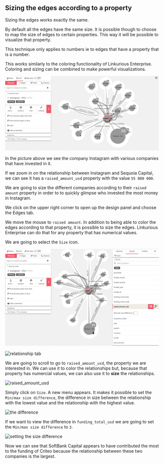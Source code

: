 ## Sizing the edges according to a property

Sizing the edges works exactly the same.

By default all the edges have the same size. It is possible though to choose to map the size of edges to certain properties. This way it will be possible to visualize that property.

This technique only applies to numbers ie to edges that have a property that is a number.

This works similarly to the coloring functionality of Linkurious Enterprise. Coloring and sizing can be combined to make powerful visualizations.

![](Example.png)

In the picture above we see the company Instagram with various companies that have invested in it.

If we zoom in on the relationship between Instagram and Sequoia Capital, we can see it has a ```raised_amount_usd``` property with the value ```55 000 000```.

We are going to size the different companies according to their ```raised amount``` property in order to to quickly glimpse who invested the most money in Instagram.

We click on the upper right corner to open up the design panel and choose the Edges tab.

We move the mouse to ```raised amount```. In addition to being able to color the edges according to that property, it is possible to size the edges. Linkurious Enterprise can do that for any property that has numerical values.

We are going to select the ```Size``` icon.



![](Sized.png)



![relationship tab](https://dl.dropboxusercontent.com/s/el645at9kktrus4/49.png?dl=0)

We are going to scroll to go to ```raised_amount_usd```, the property we are interested in. We can use it to color the relationships but, because that property has numercial values, we can also use it to **size** the relationships.

![raised_amount_usd](https://dl.dropboxusercontent.com/s/3vsyxeee7jv4aiw/50.png?dl=0)

Simply click on ```Size```. A new menu appears. It makes it possible to set the ```Min/max size difference```, the difference in size between the relationship with the lowest value and the relationship with the highest value.

![the difference](https://dl.dropboxusercontent.com/s/8xerdpa26qktjos/51.png?dl=0)

If we want to view the difference in ```funding_total_usd``` we are going to set the ```Min/max size difference``` to ```3```.

![setting the size difference](https://dl.dropboxusercontent.com/s/m3z7hv2pgv1myue/52.png?dl=0)

Now we can see that SoftBank Capital appears to have contributed the most to the funding of Criteo because the relationship between these two companies is the largest.
